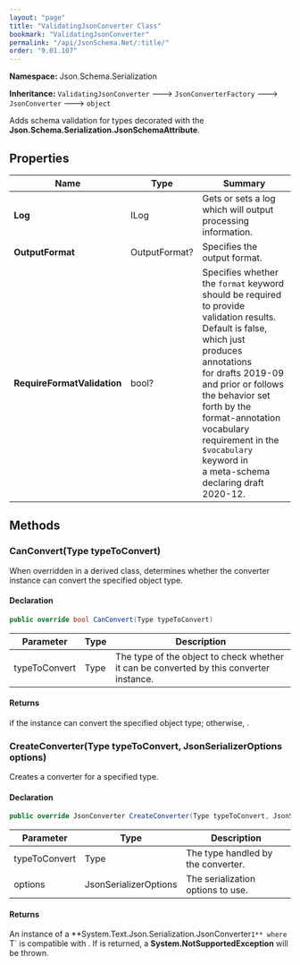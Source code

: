 ```yaml
---
layout: "page"
title: "ValidatingJsonConverter Class"
bookmark: "ValidatingJsonConverter"
permalink: "/api/JsonSchema.Net/:title/"
order: "9.01.107"
---
```

**Namespace:** Json.Schema.Serialization

**Inheritance:**
`ValidatingJsonConverter`
 🡒 
`JsonConverterFactory`
 🡒 
`JsonConverter`
 🡒 
`object`

Adds schema validation for types decorated with the **Json.Schema.Serialization.JsonSchemaAttribute**.

## Properties

| Name | Type | Summary |
|---|---|---|
| **Log** | ILog | Gets or sets a log which will output processing information. |
| **OutputFormat** | OutputFormat? | Specifies the output format. |
| **RequireFormatValidation** | bool? | Specifies whether the `format` keyword should be required to provide<br>validation results.  Default is false, which just produces annotations<br>for drafts 2019-09 and prior or follows the behavior set forth by the<br>format-annotation vocabulary requirement in the `$vocabulary` keyword in<br>a meta-schema declaring draft 2020-12. |

## Methods

### CanConvert(Type typeToConvert)

When overridden in a derived class, determines whether the converter instance can convert the specified object type.

#### Declaration

```c#
public override bool CanConvert(Type typeToConvert)
```

| Parameter | Type | Description |
|---|---|---|
| typeToConvert | Type | The type of the object to check whether it can be converted by this converter instance. |


#### Returns

<see langword="true" /> if the instance can convert the specified object type; otherwise, <see langword="false" />.

### CreateConverter(Type typeToConvert, JsonSerializerOptions options)

Creates a converter for a specified type.

#### Declaration

```c#
public override JsonConverter CreateConverter(Type typeToConvert, JsonSerializerOptions options)
```

| Parameter | Type | Description |
|---|---|---|
| typeToConvert | Type | The type handled by the converter. |
| options | JsonSerializerOptions | The serialization options to use. |


#### Returns

An instance of a **System.Text.Json.Serialization.JsonConverter`1** where `T` is compatible with <paramref name="typeToConvert" />.
If <see langword="null" /> is returned, a **System.NotSupportedException** will be thrown.

